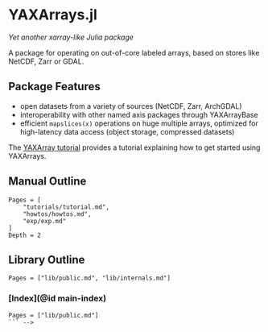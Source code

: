 # YAXArrays.jl

*Yet another xarray-like Julia package*

A package for operating on out-of-core labeled arrays, based on stores like NetCDF, Zarr or GDAL.  

## Package Features

- open datasets from a variety of sources (NetCDF, Zarr, ArchGDAL)
- interoperability with other named axis packages through YAXArrayBase
- efficient `mapslices(x)` operations on huge multiple arrays, optimized for high-latency data access (object storage, compressed datasets) 

The [YAXArray tutorial](@ref) provides a tutorial explaining how to get started using YAXArrays.

## Manual Outline

```@contents
Pages = [
    "tutorials/tutorial.md",
    "howtos/howtos.md",
    "exp/exp.md"
]
Depth = 2
```
## Library Outline

```@contents
Pages = ["lib/public.md", "lib/internals.md"]
```

### [Index](@id main-index)

```@index
Pages = ["lib/public.md"]
``` -->